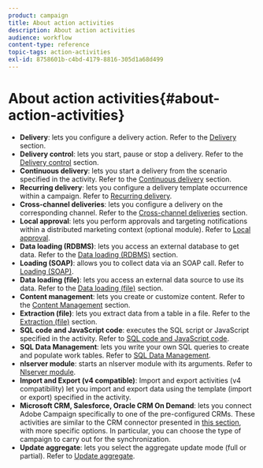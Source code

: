 ```yaml
---
product: campaign
title: About action activities
description: About action activities
audience: workflow
content-type: reference
topic-tags: action-activities
exl-id: 8758601b-c4bd-4179-8816-305d1a68d499
---
```

# About action activities{#about-action-activities}

* **Delivery**: lets you configure a delivery action. Refer to the [Delivery](delivery.md) section.
* **Delivery control**: lets you start, pause or stop a delivery. Refer to the [Delivery control](delivery-control.md) section.
* **Continuous delivery**: lets you start a delivery from the scenario specified in the activity. Refer to the [Continuous delivery](continuous-delivery.md) section.
* **Recurring delivery**: lets you configure a delivery template occurrence within a campaign. Refer to [Recurring delivery](recurring-delivery.md).
* **Cross-channel deliveries**: lets you configure a delivery on the corresponding channel. Refer to the [Cross-channel deliveries](cross-channel-deliveries.md) section.
* **Local approval**: lets you perform approvals and targeting notifications within a distributed marketing context (optional module). Refer to [Local approval](local-approval.md).
* **Data loading (RDBMS)**: lets you access an external database to get data. Refer to the [Data loading (RDBMS)](data-loading--rdbms-.md) section.
* **Loading (SOAP)**: allows you to collect data via an SOAP call. Refer to [Loading (SOAP)](loading--soap-.md).
* **Data loading (file)**: lets you access an external data source to use its data. Refer to the [Data loading (file)](data-loading--file-.md) section.
* **Content management**: lets you create or customize content. Refer to the [Content Management](content-management.md) section.
* **Extraction (file)**: lets you extract data from a table in a file. Refer to the [Extraction (file)](extraction--file-.md) section.
* **SQL code and JavaScript code**: executes the SQL script or JavaScript specified in the activity. Refer to [SQL code and JavaScript code](sql-code-and-javascript-code.md).
* **SQL Data Management**: lets you write your own SQL queries to create and populate work tables. Refer to [SQL Data Management](sql-data-management.md).
* **nlserver module**: starts an nlserver module with its arguments. Refer to [Nlserver module](nlserver-module.md).
* **Import and Export (v4 compatible)**: Import and export activities (v4 compatibility) let you import and export data using the template (import or export) specified in the activity.
* **Microsoft CRM, Salesforce, Oracle CRM On Demand**: lets you connect Adobe Campaign specifically to one of the pre-configured CRMs. These activities are similar to the CRM connector presented in [this section](crm-connector.md), with more specific options. In particular, you can choose the type of campaign to carry out for the synchronization.
* **Update aggregate**: lets you select the aggregate update mode (full or partial). Refer to [Update aggregate](update-aggregate.md).
